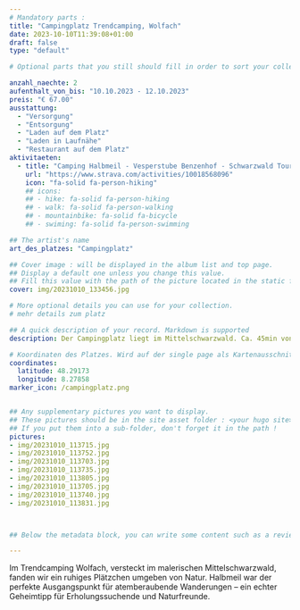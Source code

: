 ```yaml
---
# Mandatory parts :
title: "Campingplatz Trendcamping, Wolfach"
date: 2023-10-10T11:39:08+01:00
draft: false
type: "default"

# Optional parts that you still should fill in order to sort your collection

anzahl_naechte: 2
aufenthalt_von_bis: "10.10.2023 - 12.10.2023"
preis: "€ 67.00"
ausstattung:
  - "Versorgung"
  - "Entsorgung"
  - "Laden auf dem Platz"
  - "Laden in Laufnähe"
  - "Restaurant auf dem Platz"
aktivitaeten:
  - title: "Camping Halbmeil - Vesperstube Benzenhof - Schwarzwald Tour"
    url: "https://www.strava.com/activities/10018568096"
    icon: "fa-solid fa-person-hiking"
    ## icons:
    ## - hike: fa-solid fa-person-hiking
    ## - walk: fa-solid fa-person-walking
    ## - mountainbike: fa-solid fa-bicycle
    ## - swiming: fa-solid fa-person-swimming

## The artist's name
art_des_platzes: "Campingplatz"

## Cover image : will be displayed in the album list and top page.
## Display a default one unless you change this value.
## Fill this value with the path of the picture located in the static folder
cover: img/20231010_133456.jpg

# More optional details you can use for your collection.
# mehr details zum platz

## A quick description of your record. Markdown is supported
description: Der Campingplatz liegt im Mittelschwarzwald. Ca. 45min von Freiburg entfernt. Zwar nahe an der Strasse aber durch die erhöhte und zurückliegende Lage sehr ruhig und entspannt. 

# Koordinaten des Platzes. Wird auf der single page als Kartenausschnitt angezeigt
coordinates:
  latitude: 48.29173
  longitude: 8.27858
marker_icon: /campingplatz.png


## Any supplementary pictures you want to display.
## These pictures should be in the site asset folder : <your hugo site>/static
## If you put them into a sub-folder, don't forget it in the path !
pictures: 
- img/20231010_113715.jpg
- img/20231010_113752.jpg
- img/20231010_113703.jpg	
- img/20231010_113735.jpg
- img/20231010_113805.jpg
- img/20231010_113705.jpg
- img/20231010_113740.jpg
- img/20231010_113831.jpg



## Below the metadata block, you can write some content such as a review or anything else you want. It'll be displayed in the album page

---
```

Im Trendcamping Wolfach, versteckt im malerischen Mittelschwarzwald, fanden wir ein ruhiges Plätzchen umgeben von Natur. Halbmeil war der perfekte Ausgangspunkt für atemberaubende Wanderungen – ein echter Geheimtipp für Erholungssuchende und Naturfreunde.